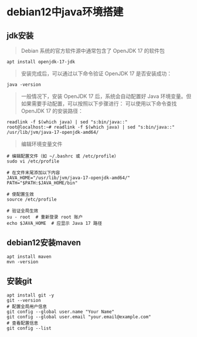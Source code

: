 # debian12中java环境搭建

## jdk安装
> Debian 系统的官方软件源中通常包含了 OpenJDK 17 的软件包
```
apt install openjdk-17-jdk
```
> 安装完成后，可以通过以下命令验证 OpenJDK 17 是否安装成功：
```
java -version
```
> 一般情况下，安装 OpenJDK 17 后，系统会自动配置好 Java 环境变量。但如果需要手动配置，可以按照以下步骤进行：
> 可以使用以下命令查找 OpenJDK 17 的安装路径：
```
readlink -f $(which java) | sed "s:bin/java::"
root@localhost:~# readlink -f $(which java) | sed "s:bin/java::"
/usr/lib/jvm/java-17-openjdk-amd64/
```
> 编辑环境变量文件
```
# 编辑配置文件（如 ~/.bashrc 或 /etc/profile）
sudo vi /etc/profile

# 在文件末尾添加以下内容
JAVA_HOME="/usr/lib/jvm/java-17-openjdk-amd64/"
PATH="$PATH:$JAVA_HOME/bin"

# 使配置生效
source /etc/profile

# 验证全局生效
su - root  # 重新登录 root 账户
echo $JAVA_HOME  # 应显示 Java 17 路径
```



## debian12安装maven
```
apt install maven
mvn -version
```

## 安装git
```
apt install git -y
git --version
# 配置全局用户信息
git config --global user.name "Your Name"
git config --global user.email "your.email@example.com"
# 查看配置信息
git config --list
```